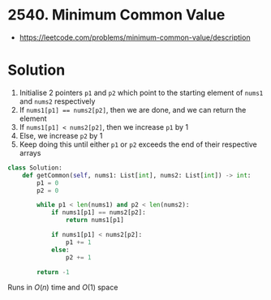 # 2540. Minimum Common Value

- https://leetcode.com/problems/minimum-common-value/description

# Solution

1. Initialise 2 pointers `p1` and `p2` which point to the starting element of `nums1` and `nums2` respectively
2. If `nums1[p1] == nums2[p2]`, then we are done, and we can return the element
3. If `nums1[p1] < nums2[p2]`, then we increase `p1` by 1
4. Else, we increase `p2` by 1
5. Keep doing this until either `p1` or `p2` exceeds the end of their respective arrays

```py
class Solution:
    def getCommon(self, nums1: List[int], nums2: List[int]) -> int:
        p1 = 0
        p2 = 0

        while p1 < len(nums1) and p2 < len(nums2):
            if nums1[p1] == nums2[p2]:
                return nums1[p1]

            if nums1[p1] < nums2[p2]:
                p1 += 1
            else:
                p2 += 1

        return -1
```

Runs in $O(n)$ time and $O(1)$ space